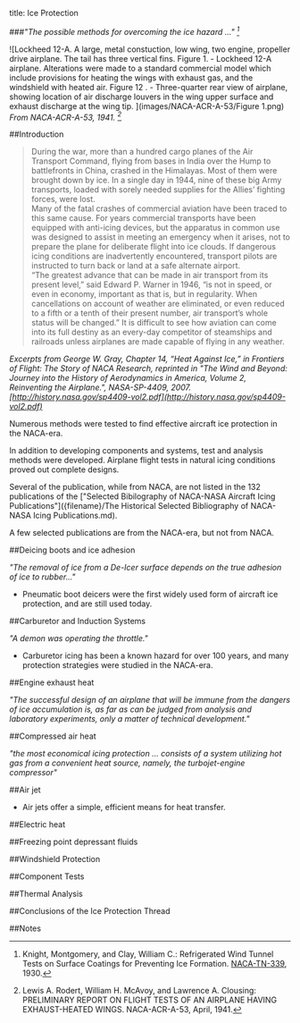 title: Ice Protection  

###_"The possible methods for overcoming the ice hazard ..." [^1]_  

![Lockheed 12-A. A large, metal constuction,
low wing, two engine, propeller drive airplane. 
The tail has three vertical fins. 
Figure 1. - Lockheed 12-A airplane. 
Alterations were made to a standard
commercial model which include provisions for heating the
wings with exhaust gas, and the windshield with heated air.
Figure 12 . - 
Three-quarter rear view of airplane, showing location
of air discharge louvers in the wing upper surface and
exhaust discharge at the wing tip.
](images/NACA-ACR-A-53/Figure 1.png)  
_From NACA-ACR-A-53, 1941. [^2]_  

##Introduction  

>During the war, more than a hundred cargo planes of the Air Transport Command, 
flying from bases in India over the Hump to battlefronts in China, crashed
in the Himalayas. Most of them were brought down by ice. In a single day in 1944,
nine of these big Army transports, loaded with sorely needed supplies for the Allies’
fighting forces, were lost.  
Many of the fatal crashes of commercial aviation have been traced to this same
cause. For years commercial transports have been equipped with anti-icing devices,
but the apparatus in common use was designed to assist in meeting an emergency
when it arises, not to prepare the plane for deliberate flight into ice clouds. 
If dangerous icing conditions are inadvertently encountered, transport pilots are instructed
to turn back or land at a safe alternate airport.  
“The greatest advance that can be made in air transport from its present level,”
said Edward P. Warner in 1946, “is not in speed, or even in economy, important as
that is, but in regularity. When cancellations on account of weather are eliminated,
or even reduced to a fifth or a tenth of their present number, air transport’s whole
status will be changed.” It is difficult to see how aviation can come into its full
destiny as an every-day competitor of steamships and railroads unless airplanes are
made capable of flying in any weather.

_Excerpts from George W. Gray, Chapter 14,
“Heat Against Ice,” in Frontiers of Flight: The Story of NACA Research, 
reprinted in "The Wind and Beyond: Journey into the History of Aerodynamics in America, Volume 2, Reinventing the Airplane.", NASA-SP-4409, 2007.
[http://history.nasa.gov/sp4409-vol2.pdf](http://history.nasa.gov/sp4409-vol2.pdf)_  

Numerous methods were tested to find effective aircraft ice protection in the NACA-era.  

In addition to developing components and systems, 
test and analysis methods were developed. 
Airplane flight tests in natural icing conditions proved out complete designs. 

Several of the publication, while from NACA, 
are not listed in the 132 publications of the 
["Selected Bibilography of NACA-NASA Aircraft Icing Publications"]({filename}/The Historical Selected Bibliography of NACA-NASA Icing Publications.md).  

A few selected publications are from the NACA-era, but not from NACA.  

##Deicing boots and ice adhesion    

_"The removal of ice from a De-Icer surface depends on the true adhesion of ice to rubber..."_  

- Pneumatic boot deicers were the first widely used form of 
aircraft ice protection, and are still used today.  
        
##Carburetor and Induction Systems  

_"A demon was operating the throttle."_  

- Carburetor icing has been a known hazard for over 100 years, and
many protection strategies were studied in the NACA-era.  

##Engine exhaust heat  

_"The successful design of an airplane that will be immune from the dangers of ice accumulation is, as far as can be judged from analysis and laboratory experiments, only a matter of technical development."_  

<!--

- NACA-TR-403, "Ice Prevention by means of Engine Exhaust Heat and Technical Study of Heat Transmission from a Clark Y Airfoil", 1931.  
- "PRELIMINARY REPORT ON FLIGHT TESTS OF AN AIRPLANE HAVING EXHAUST-HEATED WINGS", NACA-ACR-A-53, 1941.  
- Rodert, Lewis A., and Jackson, Richard: Preliminary Investigation and Design of an Air-Heated Wing for Lockheed 12A Airplane. NACA-WR-A-34, April 1942.  
- Rodert, Lewis A. and Jackson, Richard: A Description of the Ju 88 Airplane Anti-Icing Equipment. NACA-WR-A-39 1942.  
- Jones, Alun R., and Rodert, Lewis A.: Development of Thermal Ice-Prevention Equipment for the B-17F Airplane. NACA-ARR-3H24, 1943.  
- Jones, Alun R., and Rodert, Lewis A.: Development of Thermal Ice-Prevention Equipment for the B-24D Airplane. NACA-WR-A-35, Feb. 1943.  
- "Flight Tests of Thermal Ice-Prevention Equipment in the XB-24F Airplane", NACA-WR-A-7, Oct. 1943.  
- "Flight Tests of the Thermal Ice-Prevention Equipment on the B-17F Airplane", NACA-ARR-4B02, 1944.  
-->

<!--
##Combustion heated air  

- "An Investigation of Aircraft Heaters, II - Properties of Gases", NACA-WR-W-9, Oct. 1942.  
- "An Investigation of Aircraft Heaters, IV - Measured and Predicted Performance of Longitudinally Finned Tubes", NACA-WR-W-12, Oct. 1942.  
- "An Investigation of Aircraft Heaters, V- Theory and Use of Heat Meters for the Measurement of Rates of Heat Transfer which are Independent of Time", NACA-WR-W-11, Dec. 1942.  
- "An Investigation of Aircraft Heaters, VIII - A Simplified Method for the Calculation of the Unit Thermal Conductance over Wings", NACA-WR-W-14, Mar. 1943.  
- "An Investigation of Aircraft Heaters. XVIII - A Design Manual for Exhaust Gas and Air Heat Exchangers", NACA APP 5A06, 1945.  
- "An Investigation of Aircraft Heaters. XXIX - Comparison of Several Methods of Calculating Heat Losses from Airfoils" NACA TN 1453, 1948.  
-->

##Compressed air heat  

_"the most economical icing protection ... consists of a system utilizing hot gas from a convenient heat source, namely, the turbojet-engine compressor"_  

<!--
- Hot engine "bleed" air is used in the jet-era.  

- "Preliminary Results of Cyclical De-icing of a Gas-Heated Airfoil", NACA-RM-E51J29, 1952.  
- "Comparison of Several Methods of Cyclic De-Icing of a Gas-Heated Airfoil", NACA-RM-E53C27, 1953.  
- "The Design of Air-Heated Ice-Prevention Systems. (Presented at the Airplane Icing Information Course the University of Michigan, April 1953)", NACA-TN-3130, 1954.  
- "A Design Manual for Thermal Anti-Icing Systems", WADC Techical Report 54-313, December, 1954.  
- "Investigation of Porous Gas-Heated Leading-Edge Section for Icing Protection of a Delta Wing", NACA-RM-E54I03, 1955.  
- "Heat Requirements for Ice Protection of a Cyclically Gas-Heated, 36 Swept Airfoil with Partial-Span Leading-Edge Slat", NACA-RM-E56B23, 1956.  
-->

##Air jet  

- Air jets offer a simple, efficient means for heat transfer.  

<!--
- "Investigation of the Penetration of an Air Jet Directed Perpendicularly to an Air Stream", NACA-TN-1615, 1948.  
- "Penetration of Air Jets Issuing from Circular, Square, and Elliptical Orifices Directed Perpendicularly to an Air Stream" NACA-TN-2019, 1950.  
- "The Diffusion of a Hot Air Jet in Air in Motion", NACA-TM-1288, 1950.  
- "A General Correlation of Temperature Profiles Downstream of a Heated-Air Jet Directed Perpendicularly to an Airstream", NACA-TN-2466, 1951.  
- "General Correlation of Temperature Profiles Downstream of Heated Air Jet Directed at Various Angles to Airstream", NACA-TN-2855, 1952.
-->
   
##Electric heat  

<!--
- "An Analytical Investigation of Thermal-Electric Means of Preventing Ice Formations on a Propeller Blade", NACA-ACR-4H31, 1944.  
- "Tests of Thermal-Electric De-Icing Equipment for Propellers", NACA-ARR-4A20, 1944.  
- "Preliminary Investigation of Cyclic De-Icing of an Airfoil Using an External Electric Heater", NACA-RM-E51J30, 1952.  
- "An Investigation Utilizing an Electrical Analogue of Cyclic De-Icing of a Hollow Steel Propeller with an External Blade Shoe", NACA-TN-2852, 1952.  
- "De-Icing and Runback Characteristics of Three Cyclic Electric, External Deicing Boots Employing Chordwise Shedding", NACA-RM-E53C26, 1953.  
- "Electro-Thermal De-Icing Systems Their Design and Control", Low Temperature Laboratory, National Aeronautical Research Establishment, Ottawa, Canada, Lecture No. 8, University of Michigan Airplane Icing Information Course, 1953. (includes errata sheet)  
- “Electro-Thermal De-Icing Systems: Their Design and Control”. NRC NAE Report LR-70, March 1953.  
-->

##Freezing point depressant fluids  

<!--
- "An Investigation of the Characteristics of a Propeller Alcohol Feed Ring", NACA-RB-4F06, NACA-WR-A-50, June, 1941.  
- "De-Icing of an Aircraft Engine Induction System", NACA-ARR-3H13, 1943.  
- ["Kinetic Temperature of Wet Surfaces A Method of Calculating the Amount of Alcohol Required to Prevent Ice, and the Derivation of the Psychrometric Equation."]({filename}NACA-ARR-5G13.md). NACA-ARR-5G13, 1945  
- "The Design of Fluid Anti-Icing Systems". Engine Laboratory, National Aeronautical Research Establishment, Ottawa, Canada, Lecture No. 11, University of Michigan Airplane Icing Information Course, 1953.  (32 pages) (includes errata sheet)  
-->

##Windshield Protection  

<!--
- "An Investigation of the Prevention of Ice on the Airplane Windshield", NACA-SR-130, 1938. Also NACA-TN-754, 1940.  
- "Thermodynamic Design of Double-Panel, Air-Heated Windshields for Ice Prevention", NACA-RB-3F24, 1943.  
- "Preliminary Data on Rain Deflection from Aircraft Windshields by Means of High Velocity Jet-Air Blast", NACA-RM-E55E17a, July 25, 1955.  
- "A Method for Calculating the Heat Required for Windshield Thermal Ice Prevention Based on Extensive Flight Tests in Natural—Icing Conditions", NACA-TN-1434, 1947.  
-->

##Component Tests  

<!--
- "The Effects of Aerodynamic Heating on Ice Formations on Airplane Propellers", NACA-TN-799, 1941.  
- "Investigation of Aerodynamic and Icing Characteristics of Recessed Fuel-Vent Configurations", NACA-TN-1789, 1949.  
- "Wind-Tunnel Investigation of Icing of an Engine Cooling-Fan Installation", NACA-TN-1246, 1947.  
- "Comparison of Heat Transfer from Airfoil in Natural and Simulated Icing Conditions", NACA-TN-2480, 1951.  
- "Investigation of Porous Gas-Heated Leading-Edge Section for Icing Protection of a Delta Wing", NACA-RM-E54I03, 1955.  
- "Experimental Investigation of Radome Icing and Icing Protection", NACA-RM-E52J31, 1953.  
-->

##Thermal Analysis  

<!--
- "A Method for Determining the Rate of Heat Transfer from a Wing or Streamline Body", NACA-WR-A-40, Dec. 1942.  
- "An Investigation of Aircraft Heaters, VIII - A Simplified Method for the Calculation of the Unit Thermal Conductance over Wings", NACA-WR-W-14, Mar. 1943.  
- "An Analysis of the Dissipation of Heat in Conditions of Icing from a Section of the Wing of the C-46 Airplane", NACA-TR-831, 1945. (Formerly NACA-ARR-4I11a.)  
    > review: [NACA-TR-831]({filename}NACA-TR-831.md)  
- "The Calculation of the Heat Required for Wing Thermal Ice Prevention in Specified Icing Conditions", NACA-TN-1472, 1947.  
    > review: [NACA-TN-1472]({filename}NACA-TN-1472.md)  
- "An Investigation of Aircraft Heaters. XXIX - Comparison of Several Methods of Calculating Heat Losses from Airfoils" NACA-TN-1453, 1948.  
- "Analytical Investigation of Icing Limit for Diamond Shaped Airfoil in Transonic and Supersonic Flow", NACA-TN-2861, 1953.  
- "A Method for Rapid Determination of the Icing Limit of a Body in Terms of the Stream Conditions", NACA-TN-2914, 1953.  
    > review: [NACA-TN-2914]({filename}NACA-TN-2914.md)  
- "An Analytical Study of Heat Requirements for Icing Protection of Radomes", NACA-RM-E53A22, 1953.  
-->

##Conclusions of the Ice Protection Thread  


##Notes  

[^1]: Knight, Montgomery, and Clay, William C.: Refrigerated Wind Tunnel Tests on Surface Coatings for Preventing Ice Formation. [NACA-TN-339]({filename}NACA-TN-339.md), 1930.  
[^2]: Lewis A. Rodert, William H. McAvoy, and Lawrence A. Clousing: PRELIMINARY REPORT ON FLIGHT TESTS OF AN AIRPLANE HAVING EXHAUST-HEATED WINGS. NACA-ACR-A-53, April, 1941.  


<!--

##"A Design Manual for Thermal Anti-Icing Systems"  

Sogin, Harold H: A Design Manual for Thermal Anti-Icing Systems. WADC Techical Report 54-313, December, 1954.  
https://apps.dtic.mil/sti/pdfs/AD0090156.pdf  



#Airplane level tests   
- Lewis A. Rodert, William H. McAvoy, and Lawrence A. Clousing: PRELIMINARY REPORT ON FLIGHT TESTS OF AN AIRPLANE HAVING EXHAUST-HEATED WINGS. NACA-ACR-A-53, April, 1941.  
23. Jones, Alun R., and Rodert, Lewis A.: Development of Thermal Ice-Prevention Equipment for the B-17F Airplane. NACA-ARR-3H24, 1943.  
24. Jones, Alun R., and Rodert, Lewis A.: Development of Thermal Ice-Prevention Equipment for the B-24D Airplane. NACA-WR-A-35, Feb. 1943.  
28. Neel, Carr B., Jr., and Jones, Alun R.: Flight Tests of Thermal Ice-Prevention Equipment in the XB-24F Airplane. NACA-WR-A-7, Oct. 1943.  
33. Look, Bonne C.: Flight Tests of the Thermal Ice-Prevention Equipment on the B-17F Airplane. NACA-ARR-4B02, 1944.  


    

##Deicing boots and ice adhesion    

- Knight, Montgomery, and Clay, William C.: Refrigerated Wind Tunnel Tests on Surface Coatings for Preventing Ice Formation. [NACA-TN-339]({filename}NACA-TN-339.md), 1930.  
https://www.adirondackalmanack.com/2019/05/william-c-geer-invented-plane-wing-deicing-device.html  
- Rothrick, A. M., Selden, R.: Adhesion of Ice in Its Relation to the De-icing of Airplanes. NACA-TN-723, 1939.  
- Gowan, W. H., Jr., and Mulholland, D. R.: Effectiveness of Thermal-Pneumatic Airfoil-Ice-Protection System. NACA-RM-E50K10a, 1951.  
- Loughborough, D.L., Physics of mechanical removal of ice from aircraft, Aeronautical Engineering Review, v11, n2 (Feb 1952) 29-34 [Unfortunately, this does not include the Slide 13 "Most practical de-icers I ever saw" figure above.] https://ia903400.us.archive.org/14/items/sim_aerospace-engineering-1942_1952-02_11_2/sim_aerospace-engineering-1942_1952-02_11_2.pdf    
10. Loughborough, D. L.: Mechanical De-Icing Systems, (B. F. Goodrich Company), Lecture No. 10, University of Michigan Airplane Icing Information Course, 1953.  (58 pages)    
- Bowden, Dean T.: Effect of Pneumatic De-Icers and Ice Formations on Aerodynamic Characteristics of an Airfoil. NACA-TN-3564, 1956.  

##Engine exhaust heat  

- NACA-TR-403, "Ice Prevention by means of Engine Exhaust Heat and Technical Study of Heat Transmission from a Clark Y Airfoil", 1931.  
- Lewis A. Rodert, William H. McAvoy, and Lawrence A. Clousing: PRELIMINARY REPORT ON FLIGHT TESTS OF AN AIRPLANE HAVING EXHAUST-HEATED WINGS. NACA-ACR-A-53, April, 1941.  
- Rodert, Lewis A., and Jackson, Richard: Preliminary Investigation and Design of an Air-Heated Wing for Lockheed 12A Airplane. NACA-WR-A-34, April 1942.  
- Rodert, Lewis A. and Jackson, Richard: A Description of the Ju 88 Airplane Anti-Icing Equipment. NACA-WR-A-39 1942.  
23. Jones, Alun R., and Rodert, Lewis A.: Development of Thermal Ice-Prevention Equipment for the B-17F Airplane. NACA-ARR-3H24, 1943.  
24. Jones, Alun R., and Rodert, Lewis A.: Development of Thermal Ice-Prevention Equipment for the B-24D Airplane. NACA-WR-A-35, Feb. 1943.  
28. Neel, Carr B., Jr., and Jones, Alun R.: Flight Tests of Thermal Ice-Prevention Equipment in the XB-24F Airplane. NACA-WR-A-7, Oct. 1943.  
33. Look, Bonne C.: Flight Tests of the Thermal Ice-Prevention Equipment on the B-17F Airplane. NACA-ARR-4B02, 1944.  

##Combustion heated air  

17. Martinelli, R. C., Morrin, E. H., and Boelter, L. M. K.: An Investigation of Aircraft Heaters, V-Theory and Use of Heat Meters for the Measurement of Rates of Heat Transfer which are Independent of Time. NACA-WR-W-11, Dec. 1942.  
18. Martinelli, R. C., Weinberg, E. B., Morrin, E. H., and Boelter, L. M. K.: An Investigation of Aircraft Heaters, IV - Measured and Predicted Performance of Longitudinally Finned Tubes. NACA-WR-W-12, Oct. 1942.  
21. Tribus, Myron, and Boelter, L. M. K.: An Investigation of Aircraft Heaters, II - Properties of Gases. NACA-WR-W-9, Oct. 1942.  
27. Martinelli, R. C., Guibert, A. G., Morrin, E. H., and Boelter, L. M. K.: An Investigation of Aircraft Heaters, VIII - A Simplified Method for the Calculation of the Unit Thermal Conductance over Wings. NACA-WR-W-14, Mar. 1943.  
- Boelter, L. M. K., Grossman, L. M., Martinelli, R. C., and Morrin, E. H.: An Investigation of Aircraft Heaters. XXIX - Comparison of Several Methods of Calculating Heat Losses from Airfoils. NACA TN 1453, 1948.
- Boelter, L. N. K., Martinelli, B. C., Boinle, F. E., and Morrin, E. H.: An Investigation of Aircraft Heaters. XVIII - A Design Manual for Exhaust Gas and Air Heat Exchangers. NACA APP 5A06, 1945.  

##Compressed air heat  

"the most economical icing protection ... consists of a system utilizing hot gas from a convenient heat source, namely, the turbojet-engine compressor" NACA-RM-E51J29  

- Gray, Vernon H., Bowden, Dean T., and von Glahn, Uwe H.: Preliminary Results of Cyclical De-icing of a Gas-Heated Airfoil. NACA-RM-E51J29, 1952.  
- Gray, Vernon H., and Bowden, Dean T.: Comparison of Several Methods of Cyclic De-Icing of a Gas-Heated Airfoil. NACA-RM-E53C27, 1953.  
- Neel, Carr B., Jr.: The Design of Air-Heated Ice-Prevention Systems. (Presented at the Airplane Icing Information Course the University of Michigan, April 1953). NACA-TN-3130, 1954.  
- Bowden, Dean T.: Investigation of Porous Gas-Heated Leading-Edge Section for Icing Protection of a Delta Wing. NACA-RM-E54I03, 1955.  
- Gray, Vernon H., and von Glahn, Uwe H.: Heat Requirements for Ice Protection of a Cyclically Gas-Heated, 36 Swept Airfoil with Partial-Span Leading-Edge Slat. NACA-RM-E56B23, 1956.  

##Air jet  

- Callaghan, Edmund E., and Ruggeri, Robert S.: Investigation of the Penetration of an Air Jet Directed Perpendicularly to an Air Stream. NACA-TN-1615, 1948.  
- Ruggeri, Robert S., Callaghan, Edmund E., and Bowden, Dean T.: Penetration of Air Jets Issuing from Circular, Square, and Elliptical Orifices Directed Perpendicularly to an Air Stream. NACA-TN-2019, 1950.  
- Szablewski, W.: The Diffusion of a Hot Air Jet in Air in Motion. NACA-TM-1288, 1950.  
- Callaghan, Edmund E., and Ruggeri, Robert S.: A General Correlation of Temperature Profiles Downstream of a Heated-Air Jet Directed Perpendicularly to an Airstream. NACA-TN-2466, 1951.  
- Ruggeri, Robert S.: General Correlation of Temperature Profiles Downstream of Heated Air Jet Directed at Various Angles to Airstream. NACA-TN-2855, 1952.
- Ruggeri, Robert S.: Preliminary Data on Rain Deflection from Aircraft Windshields by Means of High Velocity Jet-Air Blast. NACA-RM-E55E17a, July 25, 1955.  
   
##Electric heat  

- Scherrer, Richard: An Analytical Investigation of Thermal-Electric Means of Preventing Ice Formations on a Propeller Blade. NACA-ACR-4H31, 1944.  
34. Scherrer, Richard: An Analytical Investigation of Thermal-Electric Means of Preventing Ice Formations on a Propeller Blade. NACA-ACR-4H31, 1944.  
- Scherrer, Richard, and Rodert, Lewis A.: Tests of Thermal-Electric De-Icing Equipment for Propellers. NACA-ARR-4A20, 1944.  
- Lewis, James P., and Bowden, Dean T.: Preliminary Investigation of Cyclic De-Icing of an Airfoil Using an External Electric Heater. NACA-RM-E51J30, 1952.  
Neel, Carr B., Jr.: An Investigation Utilizing an Electrical Analogue of Cyclic De-Icing of a Hollow Steel Propeller with an External Blade Shoe. NACA-TN-2852, 1952.  
- Ruggeri, Robert S.: De-Icing and Runback Characteristics of Three Cyclic Electric, External Deicing Boots Employing Chordwise Shedding. NACA-RM-E53C26, 1953.  
8. Orr, J. L.: Electro-Thermal De-Icing Systems Their Design and Control. Low Temperature Laboratory, National Aeronautical Research Establishment, Ottawa, Canada, Lecture No. 8, University of Michigan Airplane Icing Information Course, 1953. (includes errata sheet)  
- Orr, J.L., Milsum, J.H. and Rush, C.K.: “Electro-Thermal De-Icing Systems: Their Design and Control”. NRC NAE Report LR-70, March 1953.  

##Freezing point depressant fluids  

- Neel, Carr B: An Investigation of the Characteristics of a Propeller Alcohol Feed Ring. NACA-RB-4F06, NACA-WR-A-50, June, 1941.  
- Hardy, J. K.: [Kinetic Temperature of Wet Surfaces A Method of Calculating the Amount of Alcohol Required to Prevent Ice, and the Derivation of the Psychrometric Equation."]({filename}NACA-ARR-5G13.md). NACA-ARR-5G13, 1945  
- Smith, E. L.: The Design of Fluid Anti-Icing Systems. Engine Laboratory, National Aeronautical Research Establishment, Ottawa, Canada, Lecture No. 11, University of Michigan Airplane Icing Information Course, 1953.  (32 pages) (includes errata sheet)  
        
##Carburetor and Induction Systems  

25. Kimball, Leo B.: Icing Tests of Aircraft-Engine Induction Systems. NACA-WR-W-97, Jan. 1943.  
- Essex, Henry A.: De-Icing of an Aircraft Engine Induction System. NACA-ARR-3H13, 1943.  
- Essex, Henry A., and Galvin, Herman B.: A Laboratory Investigation of Icing and Heated-Air De-Icing of a Chandler-Evans 1900 CPB-3 Carburetor Mounted on a Pratt & Whitney R-1830-C4 Intermediate Rear Engine Section. NACA-ARR-E4J03, 1944.  
- Galvin, Herman B., and Essex, Henry A.: A Laboratory Investigation of the Icing Characteristic of the Bendix-Stromberg Carburetor Model PD-12F5 with the Pratt & Whitney R-1830-C4 Intermediate Rear Engine Section. NACA-ARR-E4J18 , 1944.  
- Lyons, Richard E., and Coles, Willard D.: Laboratory Investigation of Icing in the Carburetor and Supercharger Inlet Elbow of an Aircraft Engine, III- Heated Air as a Mean of De-Icing the Carburetor and Inlet Elbow. NACA-MR-E5L19, 1945.  
- Coles, Willard D.: Investigation of Icing Characteristics of Typical Light-Airplane Engine Induction System. NACA-TN-1790, 1949.  
- Coles, Willard D., Rollin, Vern G., and Mulholland, Donald R.: Icing-Protection Requirements for Reciprocating-Engine Induction Systems. NACA-TR-982, 1950. (Supersedes NACA-TN-1993.)  
- Lewis, James P.: Investigation of Aerodynamic and Icing Characteristics of Flush Alternate-Inlet Induction-Systems Air Scoop. NACA-RM-E53E07, 1953.  

##Component Tests  

- Ruggeri, Robert S., von Glahn, Uwe H., and Rollin, Vern G.: Investigation of Aerodynamic and Icing Characteristics of Recessed Fuel-Vent Configurations. NACA-TN-1789, 1949.  
- Lewis, James P.: Wind-Tunnel Investigation of Icing of an Engine Cooling-Fan Installation. NACA-TN-1246, 1947.  
- Gelder, Thomas F., and Lewis, James P.: Comparison of Heat Transfer from Airfoil in Natural and Simulated Icing Conditions. NACA-TN-2480, 1951.  
- Gelder, Thomas F., and Lewis, James P.: Comparison of Heat Transfer from Airfoil in Natural and Simulated Icing Conditions. NACA-TN-2480, 1951.  
- Bowden, Dean T.: Investigation of Porous Gas-Heated Leading-Edge Section for Icing Protection of a Delta Wing. NACA-RM-E54I03, 1955.  
- Lewis, James P., and Blade, Robert J.: Experimental Investigation of Radome Icing and Icing Protection. NACA-RM-E52J31, 1953.  

##Thermal Analysis  

- Hardy, J. K.: An Analysis of the Dissipation of Heat in Conditions of Icing from a Section of the Wing of the C-46 Airplane. NACA-TR-831, 1945. (Formerly NACA-ARR-4I11a.)  
    > review: [NACA-TR-831]({filename}NACA-TR-831.md)  
- Neel, Carr B., Jr., Bergrun, Norman R., Jukoff, David, and Schlaff, Bernard A.: The Calculation of the Heat Required for Wing Thermal Ice Prevention in Specified Icing Conditions. NACA-TN-1472, 1947.  
    > review: [NACA-TN-1472]({filename}NACA-TN-1472.md)  
- Callaghan, Edmund E., and Serafini, John S.: A Method for Rapid Determination of the Icing Limit of a Body in Terms of the Stream Conditions. NACA-TN-2914, 1953.  
    > review: [NACA-TN-2914]({filename}NACA-TN-2914.md)  
- Callaghan, Edmund E., and Serafini, John S.: Analytical Investigation of Icing Limit for Diamond Shaped Airfoil in Transonic and Supersonic Flow. NACA-TN-2861, 1953.  
- Gowan, W. H., Jr., and Mulholland, D. R.: Effectiveness of Thermal-Pneumatic Airfoil-Ice-Protection System. NACA-RM-E50K10a, 1951.  
- Jones, Alun R., Holdaway, George H., and Steinmetz, Charles P.: A Method for Calculating the Heat Required for Windshield Thermal Ice Prevention Based on Extensive Flight Tests in Natural—Icing Conditions. NACA-TN-1434, 1947.  
- Lewis, James P.: An Analytical Study of Heat Requirements for Icing Protection of Radomes. NACA-RM-E53A22, 1953.  
14. Rodert, Lewis A.: The Effects of Aerodynamic Heating on Ice Formations on Airplane Propellers. NACA-TN-799, 1941.  
16. Frick, Charles W., Jr., and McCullough, George B.: A Method for Determining the Rate of Heat Transfer from a Wing or Streamline Body. NACA-WR-A-40, Dec. 1942.  
26. Kushnick, Jerome L.: Thermodynamic Design of Double-Panel, Air-Heated Windshields for Ice Prevention. NACA-RB-3F24, 1943.  

#Airplane level tests   
- Lewis A. Rodert, William H. McAvoy, and Lawrence A. Clousing: PRELIMINARY REPORT ON FLIGHT TESTS OF AN AIRPLANE HAVING EXHAUST-HEATED WINGS. NACA-ACR-A-53, April, 1941.  
23. Jones, Alun R., and Rodert, Lewis A.: Development of Thermal Ice-Prevention Equipment for the B-17F Airplane. NACA-ARR-3H24, 1943.  
24. Jones, Alun R., and Rodert, Lewis A.: Development of Thermal Ice-Prevention Equipment for the B-24D Airplane. NACA-WR-A-35, Feb. 1943.  
28. Neel, Carr B., Jr., and Jones, Alun R.: Flight Tests of Thermal Ice-Prevention Equipment in the XB-24F Airplane. NACA-WR-A-7, Oct. 1943.  
33. Look, Bonne C.: Flight Tests of the Thermal Ice-Prevention Equipment on the B-17F Airplane. NACA-ARR-4B02, 1944.  


p.528

"One useful job for the full-scale tunnel would be a study of the effect
of de-icers, both in their de­flated and in their operating condition, on the drag
and the stalling characteristics of wings. Another would be an investigation of the
temperature drop of air flowing around a wing. Where moisture in the air forms as
ice on an aerodynamic surface, it is presumably the result of a change of temperature
on contact with that surface. If there is to be any possibility of using heat ef­fectively
in the prevention of ice, data are needed on the exact conditions under which heat
ought to be used and the exact amount that ought to be ap­plied. Even if heat is
considered out of the ques­tion, the investigation of temperature changes would still
be worthwhile as providing a basis for determining the probable locations of ready
ice deposit. Experience indicates that certain types of control surfaces, for example,
accumulate ice, while others do not. It suggests the need for particular care in the
design of slotted con­trols, the more especially as de-icers can hardly be used in a slot.
While of course much of this work can only be done in a refrigerated tunnel where
practical tests of actual ice deposit can be made, there is more that can be done in
any kind of a flowing stream if ice formation can be redefined in more general terms
as a thermodynamic problem.”


-->



